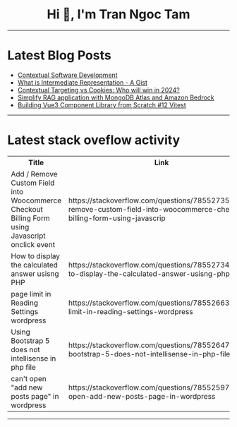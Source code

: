 <h1 align="center">Hi 👋, I'm Tran Ngoc Tam</h1>

---

# Latest Blog Posts 
<!-- BLOG-POST-LIST:START -->
- [Contextual Software Development](https://dev.to/rasharm_/contextual-software-development-18c6)
- [What is Intermediate Representation - A Gist](https://dev.to/k-srivastava/what-is-intermediate-representation-a-gist-225g)
- [Contextual Targeting vs Cookies: Who will win in 2024?](https://dev.to/silverpush/contextual-targeting-vs-cookies-who-will-win-in-2024-2m5h)
- [Simplify RAG application with MongoDB Atlas and Amazon Bedrock](https://dev.to/aws/simplify-rag-application-with-mongodb-atlas-and-amazon-bedrock-3fda)
- [Building Vue3 Component Library from Scratch #12 Vitest](https://dev.to/markliu2013/building-vue3-component-library-from-scratch-12-vitest-2kkf)
<!-- BLOG-POST-LIST:END -->

---

# Latest stack oveflow activity
<table>
  <tr><th>Title</th><th>Link</th></tr>
  <!-- STACKOVERFLOW:START --><tr><td>Add / Remove Custom Field into Woocommerce Checkout Billing Form using Javascript onclick event</td><td>https://stackoverflow.com/questions/78552735/add-remove-custom-field-into-woocommerce-checkout-billing-form-using-javascrip</td></tr><tr><td>How to display the calculated answer usisng PHP</td><td>https://stackoverflow.com/questions/78552734/how-to-display-the-calculated-answer-usisng-php</td></tr><tr><td>page limit in Reading Settings wordpress</td><td>https://stackoverflow.com/questions/78552663/page-limit-in-reading-settings-wordpress</td></tr><tr><td>Using Bootstrap 5 does not intellisense in php file</td><td>https://stackoverflow.com/questions/78552647/using-bootstrap-5-does-not-intellisense-in-php-file</td></tr><tr><td>can&#39;t open &quot;add new posts page&quot; in wordpress</td><td>https://stackoverflow.com/questions/78552597/cant-open-add-new-posts-page-in-wordpress</td></tr><!-- STACKOVERFLOW:END -->
</table>

---


